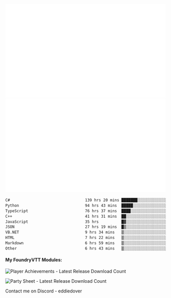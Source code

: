 
![](https://raw.githubusercontent.com/eddiedover/ghstats/master/generated/overview.svg)
![](https://raw.githubusercontent.com/eddiedover/ghstats/master/generated/languages.svg)

<!--START_SECTION:waka-->

```txt
C#                                 139 hrs 20 mins ███████░░░░░░░░░░░░░░░░░░   28.65 %
Python                             94 hrs 43 mins  █████░░░░░░░░░░░░░░░░░░░░   19.48 %
TypeScript                         76 hrs 37 mins  ████░░░░░░░░░░░░░░░░░░░░░   15.76 %
C++                                41 hrs 31 mins  ██░░░░░░░░░░░░░░░░░░░░░░░   08.54 %
JavaScript                         35 hrs          █▓░░░░░░░░░░░░░░░░░░░░░░░   07.20 %
JSON                               27 hrs 19 mins  █▒░░░░░░░░░░░░░░░░░░░░░░░   05.62 %
VB.NET                             9 hrs 34 mins   ▒░░░░░░░░░░░░░░░░░░░░░░░░   01.97 %
HTML                               7 hrs 22 mins   ▒░░░░░░░░░░░░░░░░░░░░░░░░   01.52 %
Markdown                           6 hrs 59 mins   ▒░░░░░░░░░░░░░░░░░░░░░░░░   01.44 %
Other                              6 hrs 43 mins   ▒░░░░░░░░░░░░░░░░░░░░░░░░   01.38 %
```

<!--END_SECTION:waka-->

#### My FoundryVTT Modules:

  ![Player Achievements - Latest Release Download Count](https://img.shields.io/badge/dynamic/json?label=Player%20Achievements%20-%20Downloads@latest&query=assets%5B1%5D.download_count&url=https%3A%2F%2Fapi.github.com%2Frepos%2FEddieDover%2Ffvtt-player-achievements%2Freleases%2Flatest)

  ![Party Sheet - Latest Release Download Count](https://img.shields.io/badge/dynamic/json?label=Party%20Sheet%20-%20Downloads@latest&query=assets%5B1%5D.download_count&url=https%3A%2F%2Fapi.github.com%2Frepos%2FEddieDover%2Ffvtt-party-sheet%2Freleases%2Flatest)

<a rel="me" href="https://techhub.social/@EddieDover"></a>

Contact me on Discord - eddiedover
